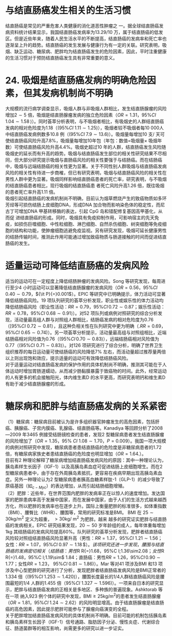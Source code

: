 # 与结直肠癌发生相关的生活习惯  
结直肠癌是常见的严重危害人类健康的消化道恶性肿瘤之 一。据全球结直肠癌发病资料统计结果显示，我国结直肠癌发病率为13.29/10 万，属于结直肠癌的低发区。但是近些年来，随着人民生活水平的不断提高，结直肠癌的发病率和死亡率也逐渐呈上升的趋势。结直肠癌的发生发展与健康行为有一定的关联。研究表明，吸烟、缺乏运动、糖尿病、肥胖均为结直肠癌发生的危险因素，因此，平时注重健康的生活习惯对于预防结直肠癌发生具有非常重要的意义。  
# 24. 吸烟是结直肠癌发病的明确危险因素，但其发病机制尚不明确  
大规模的流行病学调查显示，吸烟人群与非吸烟人群相比，发生结直肠腺瘤的风险增加$2\sim5$ 倍，吸烟是结直肠腺瘤发病的独立危险因素（$O R{=}1.31$，$95\%C I\;1.04\sim1.58\,\rangle$）。同时荟萃分析表明，与不吸烟者相比，有吸烟史的人群结直肠癌发病的相对危险度为1.18（$(95\%C I\;1.11\sim1.25)$），吸烟者较不吸烟者每10 000人中结直肠癌发病例数多10.8 例（$(95\%C I\;7.9\sim13.6)$）。吸烟量每增加10 支/ 天可使结直肠癌风险升高$7.8\%$，吸烟量每增加10年包（年包：数值$=$吸烟量$\times$ 吸烟年数）可使结直肠癌风险升高$4.4\%$。吸烟史超过10 年的人群，结直肠癌发生风险随吸烟史的延长而有升高的趋势。吸烟与结直肠癌发生部位的相关性研究结果不尽相同，但大部分研究提示吸烟与直肠癌风险的相关性要强于与结肠癌。而在结肠癌中，吸烟与远端结肠癌的相关性更为显著。关于不同性别人群吸烟与结直肠癌发病风险的相关性有待进一步商榷，但已有研究表明，吸烟与结直肠癌风险的相关性在男性人群中更为显著。吸烟同样影响结直肠癌患者的死亡率，研究表明，与不吸烟的结直肠癌患者相比，现行吸烟的结直肠癌患 者死亡风险升高1.26 倍，既往吸烟的患者死亡率升高1.11 倍。  
吸烟引起结直肠癌的发病机制尚不明确，目前认为烟草燃烧产生的致癌物质如多环芳烃等可损伤结肠上皮细胞DNA，形成DNA 加合物而影响染色体的稳定性，而尼古丁可增加DNA 甲基转移酶的表达，引起 CpG  岛和错配修复基因高甲基化，从而促 进结直肠癌的形成。同时，吸烟具有免疫抑制作用，可影响宿主的先天免疫，如损伤巨噬细胞、中性粒细胞、淋巴细胞、自然杀伤细胞、树突细胞等免疫细胞的结构和功能，使肿瘤细胞逃避免疫监视。另有研究发现，吸烟可延长健康男性的结肠传输时间，推测此作用可能通过增加致癌物质与肠道接触的时间而促进结直肠癌的发生。  
#  适量运动可降低结直肠癌的发病风险  
适当的运动可在一定程度上降低结肠肿瘤的发病风险。Song 等研究发现，每周进行至少4 小时运动可以显著降低结直肠腺瘤的发病风险（$O R{=}0.56$，$95\%C I\;0.40\sim0.79$，${\it P}{=}0.001$）。EPIC 等研究中已明确提示，体力活动可显著降低结肠癌风险。19 项队列研究的荟萃分析发现，职业性或娱乐性的体力活动均降低结肠癌风险（职业性活动：$R R{=}0.79$，$95\%C I\,0.72\sim0.87$；娱乐性活动：$R R{=}0.78$，$95\%C I\;0.68\sim0.91\rangle$）。对52 项队列或病例对照研究的综合分析发现，活动量最高组人群与对照组人群相比，结肠癌发病的相对危险度为0.76（$[95\%C I\;0.72\sim0.81$），且这种负相关性在队列研究中更为明确（$.R R{=}0.69$，$95\%C I\:0.65\sim0.74)$）。另一项荟萃分析提示，活动量最高组与对照组相比，近端结肠癌相对风险值为0.76（$(95\%C I\,0.70\sim0.83)$），远端结肠癌相对风险值为0.77（$(95\%C I\:0.71\sim0.83)$）。对126 项研究进行了综合分析，明确了世界卫生组织推荐的每日运动量可使结肠癌的风险降低$7\%$ 左右，而活动量超过推荐量两倍以上则出现饱和效应，提示适量的运动可有效降低结肠癌风险。  
对于适量运动对结直肠癌发病的保护作用的具体机制尚不明确，推测其可能在于人体运动时增加胃肠道蠕动，从而减少肠黏膜暴露于致癌物的时间。此外，经常运动的人有更多的机会接触阳光，体内维生素D 的水平更高，而研究表明钙和维生素D 有助于减少结直肠腺瘤的形成。  
#  糖尿病和肥胖与结直肠癌发病的关系紧密  
（1）糖尿病：糖尿病目前被认为是许多组织器官肿瘤发生的高危因素，包括肝癌、胰腺癌、子宫内膜癌、乳腺癌、结直肠癌等。Kanadiya 等回顾分析了2008—2009 年3465 例接受结肠镜检查的患者，发现2 型糖尿病患者发生结直肠腺瘤的风险增加了（$O R{=}1.35$，$95\%~C I~1.08\sim1.70$，$\scriptstyle P=0.009$）。我国一项大规模的病例对照研究中发现，糖尿病患者患结直肠癌的危险度是非糖尿病患者的1.72 倍，有糖尿病家族史者患结直肠癌的危险度也明显增加（$O R{=}1.64.$）。  
目前有2 种理论解释了糖尿病增加结直肠癌发病风险的原因：其中一种理论认为，胰岛素样生长因子（IGF-1）以及高胰岛素血症可促进结肠上皮细胞增生。而在2 型糖尿病患者中，由于存在外周胰岛素抵抗，更容易在疾病早期出现高胰岛素血症。另外一种理论认为2 型糖尿病患者胰高血糖素样肽-1（GLP-1）的减少导致了原癌基因（如$_{c-M y c}$）的表达增加，从而引起结肠细胞增殖。  
（2）肥胖：近些年，在世界范围内肥胖的发病率正在以惊人的速度增加。发达国家的肥胖患病率高于发展中国家，而在发展中国家，由于人们的生活方式越来越西方化，所以肥胖的发病率也在逐步上升。国际上衡量肥胖的标准很多，如体重指数（BMI）、腰臀比（WHR）、腰围等，常用的研究标准是BMI。    BMI  在 $25\sim30\mathrm{kg}/\mathrm{m}^{2}$ 定义为超重， $>30\mathrm{kg}/\mathrm{~m}^{2}$ 为肥胖。越来 越多的研究证实肥胖与结直肠癌的发病相关。EPIC 研究结果发现，$20\sim50$ 岁年龄组的成人，每年体重每增加$1\mathrm{kg}$ 其结肠癌的发病风险提高$60\%$。队列研究的荟萃分析发现，肥胖者结直肠癌风险较对照组结直肠癌风险显著升高（男性：$R R{=}1.37$，$95\%C I$ $1.21\sim1.56$；女性：$R R{=}1.07$，$95\%C I\;0.97\sim1.18\,\$）。该项研究还进一步发现，腰围与结直肠癌的发病密切相关（结肠癌：男性$R R{=}1.68$，$95\%C I\;1.36\sim2.08$；女性$R R{=}1.48$，$95\%C I\;1.19\sim$ 1.84；直肠癌：男性$R R{=}1.26$，$95\%C I\,0.90\sim1.77$；女性$R R{=}1.23$， $95\%C I\;0.81\sim1.86)$）。Mar 等对41 项涉及BMI 和13 项涉及中心型肥胖的研究进行了分析，发现肥胖者结直肠癌发病风险是BMI正常者的1.334 倍（$(95\%C I\;1.253\sim1.420)$），腰围长度最长的1/4人群结直肠癌风险是腰围最短的1/4 人群的1.455 倍（$95\%C I$ $1.327\sim1.596)$）。一项来自日本的研究显示，肥胖与结直肠癌发病的正相关是多地区、多种族的普遍现象。Ashktorab 等在一项  纳入923 例个体的研究中发现，$\mathrm{BMI}\geqslant25\mathrm{kg}/\mathrm{m}^{2}$的患者发生结直肠腺瘤（$O R{=}1.81$，$95\%C I\;1.24\sim2.62$）的风险明显增高。由于结直肠腺瘤是结直肠癌的高危因素，因此提示肥胖可能参与了腺瘤向癌演变的全程。  
关于肥胖增加结直肠癌发病风险的具体机制尚不明确。目前可能的机制包括胰岛素和胰岛素样生长因子（IGF-1）信号通路、脂肪因子分泌、慢性炎症、代谢综合征、肠道菌群等的相互影响，尚需更多的研究以进一步证实。  
